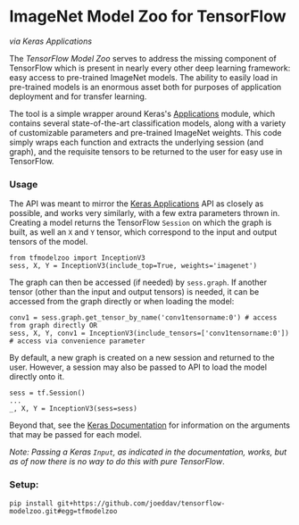 # ImageNet Model Zoo for TensorFlow
_via Keras Applications_

The _TensorFlow Model Zoo_ serves to address the missing component of TensorFlow which is present in nearly every other deep learning framework: easy access to pre-trained ImageNet models. The ability to easily load in pre-trained models is an enormous asset both for purposes of application deployment and for transfer learning.

The tool is a simple wrapper around Keras's [Applications](https://keras.io/applications/) module, which contains several state-of-the-art classification models, along with a variety of customizable parameters and pre-trained ImageNet weights. This code simply wraps each function and extracts the underlying session (and graph), and the requisite tensors to be returned to the user for easy use in TensorFlow.

### Usage

The API was meant to mirror the [Keras Applications](https://keras.io/applications/) API as closely as possible, and works very similarly, with a few extra parameters thrown in. Creating a model returns the TensorFlow `Session` on which the graph is built, as well an `X` and `Y` tensor, which correspond to the input and output tensors of the model.

```python3
from tfmodelzoo import InceptionV3
sess, X, Y = InceptionV3(include_top=True, weights='imagenet')
```

The graph can then be accessed (if needed) by `sess.graph`. If another tensor (other than the input and output tensors) is needed, it can be accessed from the graph directly or when loading the model:

```python3
conv1 = sess.graph.get_tensor_by_name('conv1tensorname:0') # access from graph directly OR
sess, X, Y, conv1 = InceptionV3(include_tensors=['conv1tensorname:0']) # access via convenience parameter
```

By default, a new graph is created on a new session and returned to the user. However, a session may also be passed to API to load the model directly onto it.

```python3
sess = tf.Session()
...
_, X, Y = InceptionV3(sess=sess)
```

Beyond that, see the [Keras Documentation](https://keras.io/applications/) for information on the arguments that may be passed for each model.

_Note: Passing a Keras `Input`, as indicated in the documentation, works, but as of now there is no way to do this with pure TensorFlow_.

### Setup:
```
pip install git+https://github.com/joeddav/tensorflow-modelzoo.git#egg=tfmodelzoo
```
